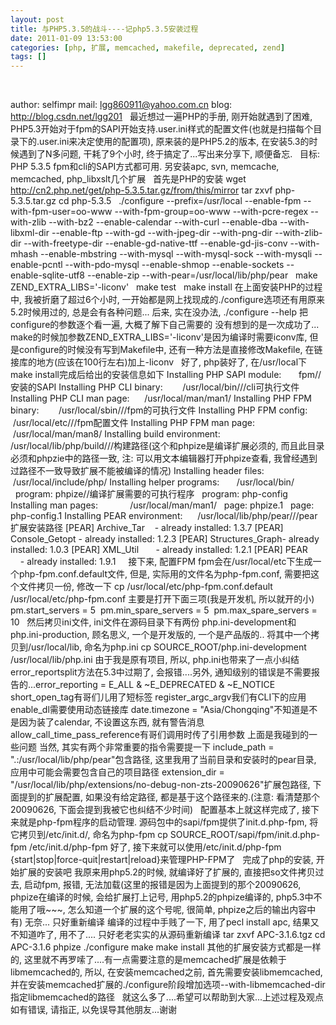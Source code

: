 ```yaml
---
layout: post
title: 与PHP5.3.5的战斗----记php5.3.5安装过程
date: 2011-01-09 13:53:00
categories: [php, 扩展, memcached, makefile, deprecated, zend]
tags: []
---
```

 

author: selfimpr
mail: lgg860911@yahoo.com.cn
blog: http://blog.csdn.net/lgg201
 
最近想过一遍PHP的手册, 刚开始就遇到了困难, PHP5.3开始对于fpm的SAPI开始支持.user.ini样式的配置文件(也就是扫描每个目录下的.user.ini来决定使用的配置项), 原来装的是PHP5.2的版本, 在安装5.3的时候遇到了N多问题, 干耗了9个小时, 终于搞定了...写出来分享下, 顺便备忘.
 
目标: PHP 5.3.5 fpm和cli的SAPI方式都可用.
另安装apc, svn, memcache, memcached, php_libxslt几个扩展
 
首先是PHP的安装
wget http://cn2.php.net/get/php-5.3.5.tar.gz/from/this/mirror
tar zxvf php-5.3.5.tar.gz
cd php-5.3.5
 
./configure --prefix=/usr/local --enable-fpm --with-fpm-user=oo-www --with-fpm-group=oo-www --with-pcre-regex --with-zlib --with-bz2 --enable-calendar --with-curl --enable-dba --with-libxml-dir --enable-ftp --with-gd --with-jpeg-dir --with-png-dir --with-zlib-dir --with-freetype-dir --enable-gd-native-ttf --enable-gd-jis-conv --with-mhash --enable-mbstring --with-mysql --with-mysql-sock --with-mysqli --enable-pcntl --with-pdo-mysql --enable-shmop --enable-sockets --enable-sqlite-utf8 --enable-zip --with-pear=/usr/local/lib/php/pear
 
make ZEND_EXTRA_LIBS='-liconv'
 
make test
 
make install
在上面安装PHP的过程中, 我被折磨了超过6个小时, 一开始都是网上找现成的./configure选项还有用原来5.2时候用过的, 总是会有各种问题...
后来, 实在没办法, ./configure --help 把configure的参数逐个看一遍, 大概了解下自己需要的
没有想到的是一次成功了...
make的时候加参数ZEND_EXTRA_LIBS='-liconv'是因为编译时需要iconv库, 但是configure的时候没有写到Makefile中, 还有一种方法是直接修改Makefile, 在链接库的地方(应该在100行左右)加上-liconv
 
好了, php装好了, 在/usr/local下
make install完成后给出的安装信息如下
Installing PHP SAPI module:       fpm//安装的SAPI
Installing PHP CLI binary:        /usr/local/bin///cli可执行文件
Installing PHP CLI man page:      /usr/local/man/man1/
Installing PHP FPM binary:        /usr/local/sbin///fpm的可执行文件
Installing PHP FPM config:        /usr/local/etc///fpm配置文件
Installing PHP FPM man page:      /usr/local/man/man8/
Installing build environment:     /usr/local/lib/php/build///构建路径(这个和phpize是编译扩展必须的, 而且此目录必须和phpzie中的路径一致, 注: 可以用文本编辑器打开phpize查看, 我曾经遇到过路径不一致导致扩展不能被编译的情况)
Installing header files:          /usr/local/include/php/
Installing helper programs:       /usr/local/bin/
  program: phpize//编译扩展需要的可执行程序
  program: php-config
Installing man pages:             /usr/local/man/man1/
  page: phpize.1
  page: php-config.1
Installing PEAR environment:      /usr/local/lib/php/pear///pear扩展安装路径
[PEAR] Archive_Tar    - already installed: 1.3.7
[PEAR] Console_Getopt - already installed: 1.2.3
[PEAR] Structures_Graph- already installed: 1.0.3
[PEAR] XML_Util       - already installed: 1.2.1
[PEAR] PEAR           - already installed: 1.9.1
 
 
接下来, 配置FPM
fpm会在/usr/local/etc下生成一个php-fpm.conf.default文件, 但是, 实际用的文件名为php-fpm.conf, 需要把这个文件拷贝一份, 修改一下
cp /usr/local/etc/php-fpm.conf.default /usr/local/etc/php-fpm.conf
主要是打开下面三项(我是开发机, 所以就开的小)
pm.start_servers = 5 
pm.min_spare_servers = 5 
pm.max_spare_servers = 10
 
然后拷贝ini文件, ini文件在源码目录下有两份
php.ini-development和php.ini-production, 顾名思义, 一个是开发版的, 一个是产品版的..
将其中一个拷贝到/usr/local/lib, 命名为php.ini
cp SOURCE_ROOT/php.ini-development /usr/local/lib/php.ini
由于我是原有项目, 所以, php.ini也带来了一点小纠结
error_reportsplit方法在5.3中过期了, 会报错....另外, 通知级别的错误是不需要报告的...error_reporting = E_ALL & ~E_DEPRECATED & ~E_NOTICE
short_open_tag有哥们儿用了短标签
register_argc_argv我们有CLI下的应用
enable_dl需要使用动态链接库
date.timezone = "Asia/Chongqing"不知道是不是因为装了calendar, 不设置这东西, 就有警告消息
allow_call_time_pass_reference有哥们调用时传了引用参数
上面是我碰到的一些问题
当然, 其实有两个非常重要的指令需要提一下
include_path = ".:/usr/local/lib/php/pear"包含路径, 这里我用了当前目录和安装时的pear目录, 应用中可能会需要包含自己的项目路径
extension_dir = "/usr/local/lib/php/extensions/no-debug-non-zts-20090626"扩展包路径, 下面提到的扩展配置, 如果没有给定路径, 都是基于这个路径来的.(注意: 看清楚那个20090626, 下面会提到我被它也纠结不少时间)
 
配置基本上就这样完成了, 接下来就是php-fpm程序的启动管理.
源码包中的sapi/fpm提供了init.d.php-fpm, 将它拷贝到/etc/init.d/, 命名为php-fpm
cp SOURCE_ROOT/sapi/fpm/init.d.php-fpm /etc/init.d/php-fpm
好了, 接下来就可以使用/etc/init.d/php-fpm {start|stop|force-quit|restart|reload}来管理PHP-FPM了
 
完成了php的安装, 开始扩展的安装吧
我原来用php5.2的时候, 就编译好了扩展的, 直接把so文件拷贝过去, 启动fpm, 报错, 无法加载(这里的报错是因为上面提到的那个20090626, phpize在编译的时候, 会给扩展打上记号, 用php5.2的phpize编译的, php5.3中不能用了哦~~~, 怎么知道一个扩展的这个号呢, 很简单, phpize之后的输出内容中有)
无奈...
只好重新编译
编译的过程中手贱了一下, 用了pecl install apc, 结果又不知道咋了, 用不了....
只好老老实实的从源码重新编译
tar zxvf APC-3.1.6.tgz
cd APC-3.1.6
phpize
./configure
make
make install
其他的扩展安装方式都是一样的, 这里就不再罗嗦了....有一点需要注意的是memcached扩展是依赖于libmemcached的, 所以, 在安装memcached之前, 首先需要安装libmemcached, 并在安装memcached扩展的./configure阶段增加选项--with-libmemcached-dir指定libmemcached的路径
 
就这么多了....希望可以帮助到大家...上述过程及观点如有错误, 请指正, 以免误导其他朋友...谢谢
 
